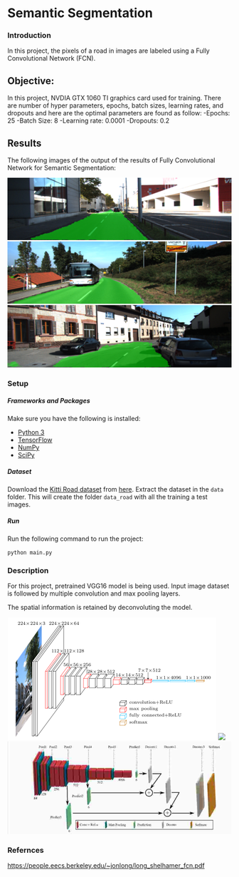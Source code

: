 # Semantic Segmentation
### Introduction
In this project, the pixels of a road in images are labeled using a Fully Convolutional Network (FCN).


## Objective: <a name="objective"></a>

In this project, NVDIA GTX 1060 TI graphics card used for training. There are number of hyper parameters, epochs, batch sizes, learning rates, and dropouts and here are the optimal parameters are found as follow:
    -Epochs: 25
    -Batch Size: 8
    -Learning rate: 0.0001
    -Dropouts: 0.2

## Results <a name="results">

The following images of the output of the results of Fully Convolutional Network for Semantic Segmentation:

![](runs/um_000065.png)
![](runs/um_000032.png)
![](runs/um_000095.png)


### Setup
##### Frameworks and Packages
Make sure you have the following is installed:
 - [Python 3](https://www.python.org/)
 - [TensorFlow](https://www.tensorflow.org/)
 - [NumPy](http://www.numpy.org/)
 - [SciPy](https://www.scipy.org/)

##### Dataset
Download the [Kitti Road dataset](http://www.cvlibs.net/datasets/kitti/eval_road.php) from [here](http://www.cvlibs.net/download.php?file=data_road.zip).  Extract the dataset in the `data` folder.  This will create the folder `data_road` with all the training a test images.

##### Run
Run the following command to run the project:
```
python main.py
```

### Description
For this project, pretrained VGG16 model is being used. Input image dataset is followed by multiple convolution and max pooling layers.

The spatial information is retained by deconvoluting the model. 

![](models/vgg16.png)
![](models/fcn_1.png)
![](models/fcn.jpg)

### Refernces
https://people.eecs.berkeley.edu/~jonlong/long_shelhamer_fcn.pdf
